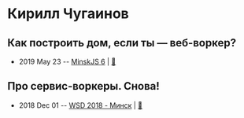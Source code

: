 # Кирилл Чугаинов

## Как построить дом, если ты — веб-воркер?
- 2019 May 23 -- [MinskJS 6](https://www.youtube.com/watch?v=v3NtYdNcRNs)  | [:notebook:](https://chugainov.github.io/web-worker/)  
## Про сервис-воркеры. Снова!
- 2018 Dec 01 -- [WSD 2018 - Минск](https://www.youtube.com/watch?v=E5x9v3LFO5Q)  | [:notebook:](https://wsd.events/2018/12/01/pres/sw-again/)  
